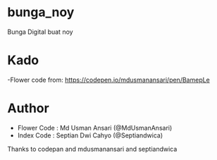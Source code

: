 # bunga_noy
Bunga Digital buat noy

# Kado
-Flower code from: https://codepen.io/mdusmanansari/pen/BamepLe


# Author
- Flower Code : Md Usman Ansari (@MdUsmanAnsari)
- Index Code : Septian Dwi Cahyo (@Septiandwica)

Thanks to codepan and mdusmanansari and septiandwica
